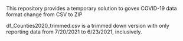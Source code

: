 This repository provides a temporary solution to govex COVID-19 data format change from CSV to ZIP

df_Counties2020_trimmed.csv is a trimmed down version with only reporting data from 7/20/2021 to 6/23/2021, inclusively.

